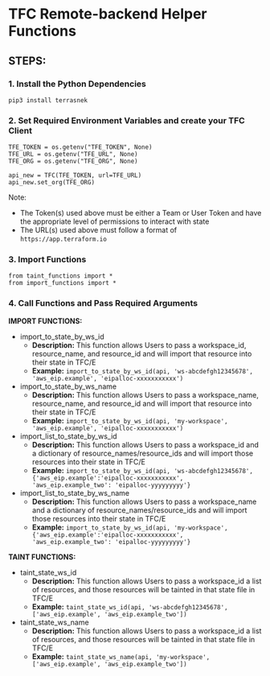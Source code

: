 # TFC Remote-backend Helper Functions

## STEPS:
### 1. Install the Python Dependencies
```
pip3 install terrasnek
```

### 2. Set Required Environment Variables and create your TFC Client
```
TFE_TOKEN = os.getenv("TFE_TOKEN", None)
TFE_URL = os.getenv("TFE_URL", None)
TFE_ORG = os.getenv("TFE_ORG", None)

api_new = TFC(TFE_TOKEN, url=TFE_URL)
api_new.set_org(TFE_ORG)
```
Note:
* The Token(s) used above must be either a Team or User Token and have the appropriate level of permissions to interact with state
* The URL(s) used above must follow a format of `https://app.terraform.io`

### 3. Import Functions
```
from taint_functions import *
from import_functions import *
```

### 4. Call Functions and Pass Required Arguments
**IMPORT FUNCTIONS:**
* import_to_state_by_ws_id
  * **Description:** This function allows Users to pass a workspace_id, resource_name, and resource_id and will import that resource into their state in TFC/E
  * **Example:** `import_to_state_by_ws_id(api, 'ws-abcdefgh12345678', 'aws_eip.example', 'eipalloc-xxxxxxxxxxx')`
* import_to_state_by_ws_name
  * **Description:** This function allows Users to pass a workspace_name, resource_name, and resource_id and will import that resource into their state in TFC/E
  * **Example:** `import_to_state_by_ws_id(api, 'my-workspace', 'aws_eip.example', 'eipalloc-xxxxxxxxxxx')`
* import_list_to_state_by_ws_id
  * **Description:** This function allows Users to pass a workspace_id and a dictionary of resource_names/resource_ids and will import those resources into their state in TFC/E
  * **Example:** `import_to_state_by_ws_id(api, 'ws-abcdefgh12345678', {'aws_eip.example':'eipalloc-xxxxxxxxxxx', 'aws_eip.example_two': 'eipalloc-yyyyyyyyy'}`
* import_list_to_state_by_ws_name
  * **Description:** This function allows Users to pass a workspace_name and a dictionary of resource_names/resource_ids and will import those resources into their state in TFC/E
  * **Example:** `import_to_state_by_ws_id(api, 'my-workspace', {'aws_eip.example':'eipalloc-xxxxxxxxxxx', 'aws_eip.example_two': 'eipalloc-yyyyyyyyy'}`

**TAINT FUNCTIONS:**
* taint_state_ws_id
  * **Description:** This function allows Users to pass a workspace_id a list of resources, and those resources will be tainted in that state file in TFC/E
  * **Example:** `taint_state_ws_id(api, 'ws-abcdefgh12345678', ['aws_eip.example', 'aws_eip.example_two'])`
* taint_state_ws_name
  * **Description:** This function allows Users to pass a workspace_id a list of resources, and those resources will be tainted in that state file in TFC/E
  * **Example:** `taint_state_ws_name(api, 'my-workspace', ['aws_eip.example', 'aws_eip.example_two'])`
